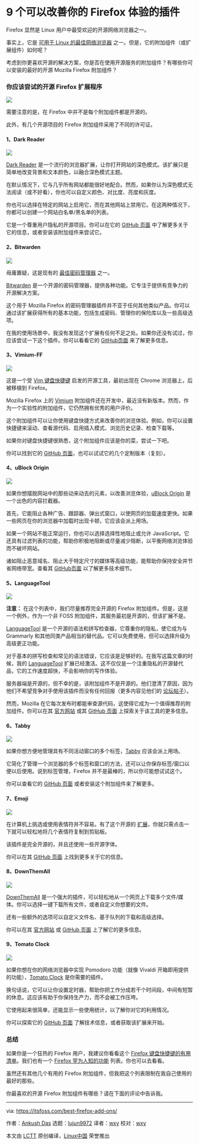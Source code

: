 [#]: subject: "9 Open Source Add-Ons to Improve Your Mozilla Firefox Experience"
[#]: via: "https://itsfoss.com/best-firefox-add-ons/"
[#]: author: "Ankush Das https://itsfoss.com/author/ankush/"
[#]: collector: "lujun9972"
[#]: translator: "wxy"
[#]: reviewer: "wxy"
[#]: publisher: "wxy"
[#]: url: "https://linux.cn/article-14223-1.html"

9 个可以改善你的 Firefox 体验的插件
======

Firefox 显然是 Linux 用户中最受欢迎的开源网络浏览器之一。

事实上，它是 [可用于 Linux 的最佳网络浏览器][1] 之一。但是，它的附加组件（或扩展组件）如何呢？

考虑到你更喜欢开源的解决方案，你是否在使用开源服务的附加组件？有哪些你可以安装的最好的开源 Mozilla Firefox 附加组件？

### 你应该尝试的开源 Firefox 扩展程序

![][2]

需要注意的是，在 Firefox 中并不是每个附加组件都是开源的。

此外，有几个开源项目的 Firefox 附加组件采用了不同的许可证。

#### 1、Dark Reader

![][3]

[Dark Reader][5] 是一个流行的浏览器扩展，让你打开网站的深色模式。该扩展只是简单地改变背景和文本颜色，以融合深色模式主题。

在默认情况下，它与几乎所有网站都能很好地配合。然而，如果你认为深色模式无法阅读（或不好看），你也可以自定义颜色、对比度、亮度和灰度。

你也可以选择在特定的网站上启用它，而在其他网站上禁用它。在这两种情况下，你都可以创建一个网站白名单/黑名单的列表。

它是一个尊重用户隐私的开源项目。你可以在它的 [GitHub 页面][4] 中了解更多关于它的信息，或者安装该附加组件来尝试它。

#### 2、Bitwarden

![][6]

毋庸置疑，这是现有的 [最佳密码管理器][7] 之一。

[Bitwarden][10] 是一个开源的密码管理器，提供各种功能。它专注于提供有竞争力的开源解决方案。

这个用于 Mozilla Firefox 的密码管理器插件并不亚于任何其他类似产品。你可以通过该扩展获得所有的基本功能，包括生成密码、管理你的保险库以及一些高级选项。

在我的使用场景中，我没有发现这个扩展有任何不足之处。如果你还没有试过，你应该尝试一下这个插件。你可以看看它的 [GitHub页面][9] 来了解更多信息。

#### 3、Vimium-FF

![][11]

这是一个受 [Vim 键盘快捷键][12] 启发的开源工具，最初出现在 Chrome 浏览器上，后被移植到 Firefox。

Mozilla Firefox 上的 [Vimium][14] 附加组件还在开发中，最近没有新版本。然而，作为一个实验性的附加组件，它仍然拥有优秀的用户评价。

这个附加组件可以让你使用键盘快捷方式来改善你的浏览体验。例如，你可以设置快捷键来滚动、查看源代码、启用插入模式、浏览历史记录、检查下载等。

如果你对键盘快捷键很熟悉，这个附加组件应该是你的菜，尝试一下吧。

你可以找到它的 [GitHub 页面][13]，也可以试试它的几个定制版本（复刻）。

#### 4、uBlock Origin

![][15]

如果你想摆脱网站中的那些动来动去的元素，以改善浏览体验，[uBlock Origin][17] 是一个出色的内容拦截器。

首先，它能阻止各种广告、跟踪器、弹出式窗口，以使网页的加载速度更快。如果一些网页在你的浏览器中加载时出现卡顿，它应该会派上用场。

如果一个网站不能正常运行，你也可以选择选择性地阻止或允许 JavaScript。它还具有过滤列表的功能，帮助你积极地阻断或尽量减少阻断，以平衡网络浏览体验而不破坏网站。

诸如阻止恶意域名、阻止大于特定尺寸的媒体等高级功能，能帮助你保持安全并节省网络带宽。查看其 [GitHub页面][16] 以了解更多技术细节。

#### 5、LanguageTool

![][18]

**注意：** 在这个列表中，我们尽量推荐完全开源的 Firefox 附加组件。但是，这是一个例外，作为一个非 FOSS 附加组件，其服务最初是开源的，但该扩展不是。

[LanguageTool][21] 是一个开源的语法和拼写检查器，它尊重你的隐私，使它成为与 Grammarly 和其他同类产品相当的替代品。它可以免费使用，但可以选择升级为高级更正功能。

对于基本的拼写检查和常见的语法错误，它应该是足够好的。在我写这篇文章的时候，我的 [LanguageTool][19] 扩展已经激活。这不仅仅是一个注重隐私的开源替代品，它的工作速度超快，不会影响你的写作体验。

服务器端是开源的，但不幸的是，该附加组件不是开源的。他们澄清了原因，因为他们不希望竞争对手使用该插件而没有任何回报（更多内容见他们的 [论坛帖子][20]）。

然而，Mozilla 在它每次发布时都能审查源代码，这使得它成为一个值得推荐的附加组件。你可以在其 [官方网站][21] 或其 [GitHub 页面][22] 上探索关于该工具的更多信息。

#### 6、Tabby

![][24]

如果你想方便地管理具有不同活动窗口的多个标签，[Tabby][26] 应该会派上用场。

它简化了管理一个浏览器的多个标签和窗口的方法，还可以让你保存标签/窗口以便以后使用。说到标签管理，Firefox 并不是最棒的，所以你可能想试试这个。

你可以查看它的 [GitHub 页面][25] 或者安装这个附加组件来了解更多。

#### 7、Emoji

![][27]

在计算机上挑选或使用表情符并不容易。有了这个开源的 [扩展][29]，你就只需点击一下就可以轻松地将几个表情符复制到剪贴板。

该插件是完全开源的，并且还使用一些开源字体。

你可以在其 [GitHub 页面][28] 上找到更多关于它的信息。

#### 8、DownThemAll

![][30]

[DownThemAll][33] 是一个强大的插件，可以轻松地从一个网页上下载多个文件/媒体。你可以选择一键下载所有文件，或者自定义你想要的文件。

还有一些额外的选项可以自定义文件名、基于队列的下载和高级选择。

你可以在其 [官方网站][31] 或 [GitHub 页面][32] 上了解它的更多信息。


#### 9、Tomato Clock

![][34]

如果你想在你的网络浏览器中实现 Pomodoro 功能（就像 Vivaldi 开箱即用提供的功能），[Tomato Clock][36] 是你需要的插件。

换句话说，它可以让你设置定时器，帮助你把工作分成若干个时间段，中间有短暂的休息。这应该有助于你保持生产力，而不会被工作压垮。

它使用起来很简单，还能显示一些使用统计，以了解你对它的利用情况。

你可以探索它的 [GitHub 页面][35] 了解技术信息，或者获取该扩展来开始。

### 总结

如果你是一个狂热的 Firefox 用户，我建议你看看这个 [Firefox 键盘快捷键的有用清单][37]。我们也有一个 [Firefox 罕为人知的功能][38] 列表。你也可以去看看。

虽然还有其他几个有用的 Firefox 附加组件，但我把这个列表限制在我自己使用的最好的那些。

你最喜欢的开源 Firefox 附加组件有哪些？请在下面的评论中告诉我。

--------------------------------------------------------------------------------

via: https://itsfoss.com/best-firefox-add-ons/

作者：[Ankush Das][a]
选题：[lujun9972][b]
译者：[wxy](https://github.com/wxy)
校对：[wxy](https://github.com/wxy)

本文由 [LCTT](https://github.com/LCTT/TranslateProject) 原创编译，[Linux中国](https://linux.cn/) 荣誉推出

[a]: https://itsfoss.com/author/ankush/
[b]: https://github.com/lujun9972
[1]: https://itsfoss.com/best-browsers-ubuntu-linux/
[2]: https://i0.wp.com/itsfoss.com/wp-content/uploads/2022/01/firefox-extensions.png?resize=800%2C450&ssl=1
[3]: https://i0.wp.com/itsfoss.com/wp-content/uploads/2022/01/firefox-dark-reader.png?resize=708%2C608&ssl=1
[4]: https://github.com/darkreader/darkreader
[5]: https://addons.mozilla.org/en-US/firefox/addon/darkreader/
[6]: https://i0.wp.com/itsfoss.com/wp-content/uploads/2022/01/bitwarden-firefox-extension.png?resize=800%2C500&ssl=1
[7]: https://itsfoss.com/password-managers-linux/
[8]: https://itsfoss.com/bitwarden/
[9]: https://github.com/bitwarden/browser
[10]: https://addons.mozilla.org/en-US/firefox/addon/bitwarden-password-manager/
[11]: https://i0.wp.com/itsfoss.com/wp-content/uploads/2022/01/vimium-firefox.png?resize=800%2C553&ssl=1
[12]: https://itsfoss.com/pro-vim-tips/
[13]: https://github.com/philc/vimium
[14]: https://addons.mozilla.org/en-US/firefox/addon/vimium-ff/
[15]: https://i0.wp.com/itsfoss.com/wp-content/uploads/2022/01/ublockorigin-firefox.png?resize=647%2C491&ssl=1
[16]: https://github.com/gorhill/uBlock#ublock-origin
[17]: https://addons.mozilla.org/en-US/firefox/addon/ublock-origin/
[18]: https://i0.wp.com/itsfoss.com/wp-content/uploads/2022/01/languagetool-firefox.png?resize=710%2C601&ssl=1
[19]: https://itsfoss.com/languagetool-review/
[20]: https://forum.languagetool.org/t/about-the-browser-addon-privacy-and-open-source/7505
[21]: https://languagetool.org
[22]: https://github.com/languagetool-org/languagetool
[23]: https://addons.mozilla.org/firefox/addon/languagetool/
[24]: https://i0.wp.com/itsfoss.com/wp-content/uploads/2022/01/tabby-firefox.png?resize=800%2C548&ssl=1
[25]: https://github.com/Bill13579/tabby
[26]: https://addons.mozilla.org/en-US/firefox/addon/tabby-window-tab-manager/
[27]: https://i0.wp.com/itsfoss.com/wp-content/uploads/2022/01/emoji-firefox.png?resize=685%2C508&ssl=1
[28]: https://github.com/Sav22999/emoji
[29]: https://addons.mozilla.org/en-US/firefox/addon/emoji-sav/
[30]: https://i0.wp.com/itsfoss.com/wp-content/uploads/2022/01/downthemall-firefox.png?resize=643%2C408&ssl=1
[31]: https://www.downthemall.org
[32]: https://github.com/downthemall/downthemall
[33]: https://addons.mozilla.org/en-US/firefox/addon/downthemall/
[34]: https://i0.wp.com/itsfoss.com/wp-content/uploads/2022/01/tomato-firefox.png?resize=524%2C428&ssl=1
[35]: https://github.com/samueljun/tomato-clock
[36]: https://addons.mozilla.org/en-US/firefox/addon/tomato-clock/
[37]: https://itsfoss.com/firefox-keyboard-shortcuts/
[38]: https://itsfoss.com/firefox-useful-features/
